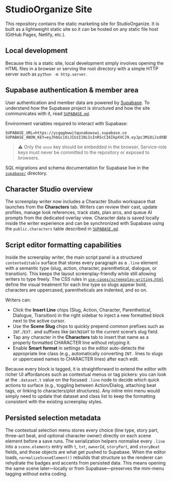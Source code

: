 # StudioOrganize Site

This repository contains the static marketing site for StudioOrganize. It is built as a lightweight static site so it can be hosted on any static file host (GitHub Pages, Netlify, etc.).

## Local development

Because this is a static site, local development simply involves opening the HTML files in a browser or serving the root directory with a simple HTTP server such as `python -m http.server`.

## Supabase authentication & member area

User authentication and member data are powered by [Supabase](https://supabase.com/). To understand how the Supabase project is structured and how the site communicates with it, read [`SUPABASE.md`](SUPABASE.md).

Environment variables required to interact with Supabase:

```
SUPABASE_URL=https://ycgqgkwwitqunabowswi.supabase.co
SUPABASE_ANON_KEY=eyJhbGciOiJIUzI1NiIsInR5cCI6IkpXVCJ9.eyJpc3MiOiJzdXBhYmFzZSIsInJlZiI6InljZ3Fna3d3aXRxdW5hYm93c3dpIiwicm9sZSI6ImFub24iLCJpYXQiOjE3NTkxNTg2NTAsImV4cCI6MjA3NDczNDY1MH0.W0mKqZlHVn6tRYSyZ4VRK4zCpCPC1ICwqtqoWrQMBuU
```

> ⚠️  Only the `anon` key should be embedded in the browser. Service-role keys must never be committed to the repository or exposed to browsers.

SQL migrations and schema documentation for Supabase live in the [`supabase/`](supabase/) directory.

## Character Studio overview

The screenplay writer now includes a Character Studio workspace that launches from the **Characters** tab. Writers can review their cast, update profiles, manage look references, track stats, plan arcs, and queue AI prompts from the dedicated overlay view. Character data is saved locally inside the writer experience and can be synchronized with Supabase using the `public.characters` table described in [`SUPABASE.md`](SUPABASE.md).

## Script editor formatting capabilities

Inside the screenplay writer, the main script panel is a structured `contenteditable` surface that stores every paragraph as a `.line` element with a semantic type (slug, action, character, parenthetical, dialogue, or transition). This keeps the layout screenplay-friendly while still allowing writers to type freely. The CSS rules in [`use-cases/screenplay-writing.html`](use-cases/screenplay-writing.html) define the visual treatment for each line type so slugs appear bold, characters are uppercased, parentheticals are indented, and so on.

Writers can:

* Click the **Insert Line** chips (Slug, Action, Character, Parenthetical, Dialogue, Transition) in the right sidebar to inject a new formatted block next to the active cursor.
* Use the **Scene Slug** chips to quickly prepend common prefixes such as `INT.`/`EXT.` and suffixes like `DAY`/`NIGHT` to the current scene’s slug field.
* Tap any character in the **Characters** tab to insert that name as a properly formatted CHARACTER line without retyping it.
* Enable **Smart format** in settings so the editor auto-detects the appropriate line class (e.g., automatically converting `INT.` lines to slugs or uppercased names to CHARACTER lines) after each edit.

Because every block is tagged, it is straightforward to extend the editor with richer UI affordances such as contextual menus or tag pickers: you can look at the `.dataset.t` value on the focused `.line` node to decide which quick actions to surface (e.g., toggling between Action/Dialog, attaching beat tags, or linking to characters/plot structures). Any inline mini menu would simply need to update that dataset and class list to keep the formatting consistent with the existing screenplay styles.

## Persisted selection metadata

The contextual selection menu stores every choice (line type, story part, three-act beat, and optional character owner) directly on each scene element before a save runs. The serialization helpers normalise every `.line` into a `scene.elements` entry with `t`, `txt`, `ownerId`, `storyPart`, and `storyBeat` fields, and those objects are what get pushed to Supabase. When the editor loads, `normalizeSceneElement()` rebuilds that structure so the renderer can rehydrate the badges and accents from persisted data. This means opening the same scene later—locally or from Supabase—preserves the mini-menu tagging without extra coding.

